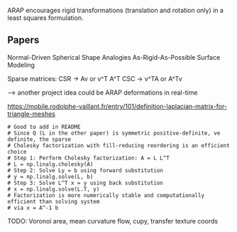 
ARAP encourages rigid transformations (translation and rotation only) in a least squares formulation. 

## Papers

Normal-Driven Spherical Shape Analogies
As-Rigid-As-Possible Surface Modeling

Sparse matrices:
CSR -> Av or v^T A^T
CSC -> v^TA or A^Tv

--> another project idea could be ARAP deformations in real-time

https://mobile.rodolphe-vaillant.fr/entry/101/definition-laplacian-matrix-for-triangle-meshes


    # Good to add in README
    # Since Q (L in the other paper) is symmetric positive-definite, ve definite, the sparse
    # Cholesky factorization with fill-reducing reordering is an efficient choice
    # Step 1: Perform Cholesky factorization: A = L L^T
    # L = np.linalg.cholesky(A)
    # Step 2: Solve Ly = b using forward substitution
    # y = np.linalg.solve(L, b)
    # Step 3: Solve L^T x = y using back substitution
    # x = np.linalg.solve(L.T, y)
    # Factorization is more numerically stable and computationally efficient than solving system
    # via x = A^-1 b


TODO: Voronoi area, mean curvature flow, cupy, transfer texture coords